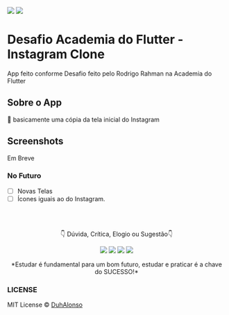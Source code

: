 <img src="https://img.shields.io/badge/Version-1.0.0-green"> <img src="https://img.shields.io/badge/license-MIT-blue"> 

# Desafio Academia do Flutter - Instagram Clone

App feito conforme Desafio feito pelo Rodrigo Rahman na Academia do Flutter

## Sobre o App

:iphone: basicamente uma cópia da tela inicial do Instagram

## Screenshots

Em Breve

### No Futuro
- [ ] Novas Telas
- [ ] Ícones iguais ao do Instagram.

</br>
</br>

<p align="center">
👇 Dúvida, Crítica, Elogio ou Sugestão👇 
  </p>
  <p align="center">
  <a href="https://instagram.com/duhalonsoo" target="_blank"><img src="https://img.shields.io/badge/-Instagram-%23E4405F?style=for-the-badge&logo=instagram&logoColor=white" target="_blank"></a>
  <a href="https://t.me/duhalonso" target="_blank"><img src="https://img.shields.io/badge/Telegram-2CA5E0?style=for-the-badge&logo=telegram&logoColor=white" target="_blank"></a> 
  <a href = "mailto:duhalonso.dev@gmail.com"><img src="https://img.shields.io/badge/-Gmail-%23333?style=for-the-badge&logo=gmail&logoColor=white" target="_blank"></a>
  <a href="https://www.linkedin.com/in/eduardo-alonso-685509b7" target="_blank"><img src="https://img.shields.io/badge/-LinkedIn-%230077B5?style=for-the-badge&logo=linkedin&logoColor=white" target="_blank"></a> 
</p>
<p align="center">
 *Estudar é fundamental para um bom futuro, estudar e praticar é a chave do SUCESSO!*

</p>

### LICENSE
MIT License © [DuhAlonso](https://github.com/DuhAlonso/basic_app_request_api/blob/master/LICENSE.md)